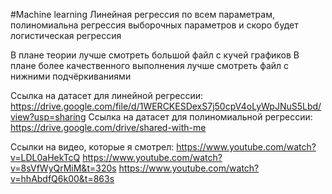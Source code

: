 #Machine learning
Линейная регрессия по всем параметрам, полиномиальна регрессия выборочных параметров и скоро будет логистическая регрессия

В плане теории лучше смотреть большой файл с кучей графиков
В плане более качественного выполнения лучше смотреть файл с нижними подчёркиваниями

Ссылка на датасет для линейной регрессии: https://drive.google.com/file/d/1WERCKESDexS7j50cpV4oLyWpJNuS5Lbd/view?usp=sharing
Ссылка на датасет для полиномиальной регрессии: https://drive.google.com/drive/shared-with-me

Ссылки на видео, которые я смотрел: 
https://www.youtube.com/watch?v=LDL0aHekTcQ
https://www.youtube.com/watch?v=8sVfWyQrMiM&t=320s
https://www.youtube.com/watch?v=hhAbdfQ6k00&t=863s
